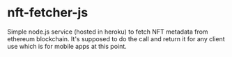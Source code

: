 # nft-fetcher-js

Simple node.js service (hosted in heroku) to fetch NFT metadata from ethereum blockchain. It's supposed to do the call and return it for any client use which is for mobile apps at this point.
